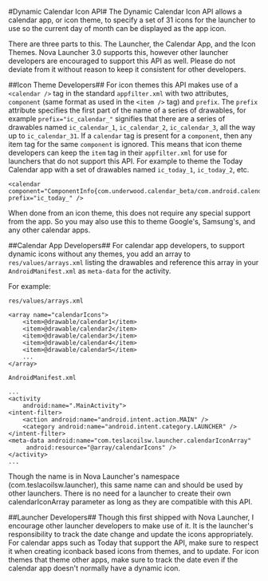 #Dynamic Calendar Icon API#
The Dynamic Calendar Icon API allows a calendar app, or icon theme, to specify a set of 31 icons for the launcher to use so the current day of month can be displayed as the app icon.

There are three parts to this. The Launcher, the Calendar App, and the Icon Themes. Nova Launcher 3.0 supports this, however other launcher developers are encouraged to support this API as well. Please do not deviate from it without reason to keep it consistent for other developers.

##Icon Theme Developers##
For icon themes this API makes use of a `<calendar />` tag in the standard `appfilter.xml` with two attributes, `component` (same format as used in the `<item />` tag) and `prefix`. The `prefix` attribute specifies the first part of the name of a series of drawables, for example `prefix="ic_calendar_"` signifies that there are a series of drawables named `ic_calendar_1`, `ic_calendar_2`, `ic_calendar_3`, all the way up to `ic_calendar_31`. If a `calendar` tag is present for a `component`, then any item tag for the same `component` is ignored. This means that icon theme developers can keep the `item` tag in their `appfilter.xml` for use for launchers that do not support this API. For example to theme the Today Calendar app with a set of drawables named `ic_today_1`, `ic_today_2`, etc.

    <calendar component="ComponentInfo{com.underwood.calendar_beta/com.android.calendar.AllInOneActivity}" prefix="ic_today_" />

When done from an icon theme, this does not require any special support from the app. So you may also use this to theme Google's, Samsung's, and any other calendar apps.


##Calendar App Developers##
For calendar app developers, to support dynamic icons without any themes, you add an array to `res/values/arrays.xml` listing the drawables and reference this array in your `AndroidManifest.xml` as `meta-data` for the activity.

For example:

`res/values/arrays.xml`

    <array name="calendarIcons">
        <item>@drawable/calendar1</item>
        <item>@drawable/calendar2</item>
        <item>@drawable/calendar3</item>
        <item>@drawable/calendar4</item>
        <item>@drawable/calendar5</item>
        ...
    </array>

`AndroidManifest.xml`

    ...
    <activity
        android:name=".MainActivity">
    <intent-filter>
        <action android:name="android.intent.action.MAIN" />
        <category android:name="android.intent.category.LAUNCHER" />
    </intent-filter>
    <meta-data android:name="com.teslacoilsw.launcher.calendarIconArray"
         android:resource="@array/calendarIcons" />
    </activity>
    ...

Though the name is in Nova Launcher's namespace (com.teslacoilsw.launcher), this same name can and should be used by other launchers. There is no need for a launcher to create their own calendarIconArray parameter as long as they are compatible with this API.

##Launcher Developers##
Though this first shipped with Nova Launcher, I encourage other launcher developers to make use of it. It is the launcher's responsibility to track the date change and update the icons appropriately. For calendar apps such as Today that support the API, make sure to respect it when creating iconback based icons from themes, and to update. For icon themes that theme other apps, make sure to track the date even if the calendar app doesn't normally have a dynamic icon.
